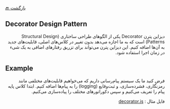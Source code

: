 [🔙 بازگشت](../readme.md)

## Decorator Design Pattern

<div align="right" dir="rtl">

دیزاین پترن Decorator یکی از الگوهای طراحی ساختاری (Structural Design Patterns) است که به ما اجازه می‌دهد بدون تغییر در کلاس‌های اصلی، قابلیت‌های جدید به آن‌ها اضافه کنیم. این دیزاین پترن می‌تواند برای تزریق رفتارهای اضافی به یک شیء در زمان اجرا استفاده شود.

</div>

## Example

<div align="right" dir="rtl">

فرض کنید ما یک سیستم پیام‌رسانی داریم که می‌خواهیم قابلیت‌های مختلفی مانند رمزنگاری، فشرده‌سازی، و ثبت‌وقایع (logging) را به پیام‌ها اضافه کنیم. ابتدا کلاس پایه پیام را تعریف می‌کنیم و سپس دکوراتورهای مختلف را پیاده‌سازی می‌کنیم.

فایل مثال : [decorator.js](./decorator.js)

</div>
